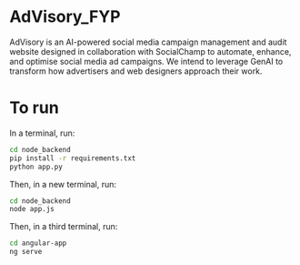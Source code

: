 # AdVisory_FYP

AdVisory is an AI-powered social media campaign management and audit website designed in collaboration with SocialChamp to automate, enhance, and optimise social media ad campaigns. 
We intend to leverage GenAI to transform how advertisers and web designers approach their work. 

# To run
In a terminal, run:
```bash
cd node_backend
pip install -r requirements.txt
python app.py
```

Then, in a new terminal, run:
```bash
cd node_backend
node app.js
``` 

Then, in a third terminal, run:
```bash
cd angular-app
ng serve
```

